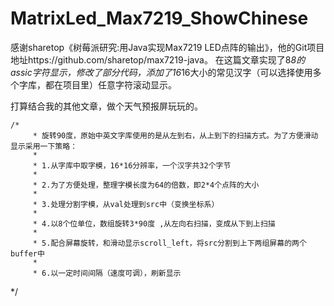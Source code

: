 # MatrixLed_Max7219_ShowChinese
感谢sharetop《树莓派研究:用Java实现Max7219 LED点阵的输出》，他的Git项目地址https://github.com/sharetop/max7219-java。
在这篇文章实现了8*8的assic字符显示，修改了部分代码，添加了16*16大小的常见汉字（可以选择使用多个字库，都在项目里）任意字符滚动显示。

打算结合我的其他文章，做个天气预报屏玩玩的。

	/*
		 * 旋转90度，原始中英文字库使用的是从左到右，从上到下的扫描方式。为了方便滑动显示采用一下策略：
		 * 
		 * 1.从字库中取字模，16*16分辨率，一个汉字共32个字节
		 * 
		 * 2.为了方便处理，整理字模长度为64的倍数，即2*4个点阵的大小
		 * 
		 * 3.处理分割字模，从val处理到src中（变换坐标系）
		 * 
		 * 4.以8个位单位，数组旋转3*90度 ,从左向右扫描，变成从下到上扫描
		 * 
		 * 5.配合屏幕旋转，和滑动显示scroll_left，将src分割到上下两组屏幕的两个buffer中
		 * 
		 * 6.以一定时间间隔（速度可调），刷新显示
*/
